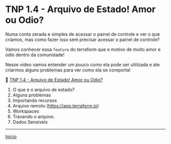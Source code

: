 # TNP 1.4 - Arquivo de Estado! Amor ou Odio?

Numa conta zerada e simples de acessar o painel de controle e ver o que criamos, mas como fazer isso sem precisar acessar o painel de controle?

Vamos conhecer essa `feature` do terraform que e motivo de muito amor e odio dentro da comunidade! 

Nesse video vamos entender um pouco como ela pode ser utilizada e ate criarmos alguns problemas para ver como ela se comporta!

🎥 [TNP 1.4 - Arquivo de Estado! Amor ou Odio?]()

1. O que e o arquivo de estado?
1. Alguns problemas
1. Importando recursos
1. Arquivo remoto (https://app.terraform.io)
1. Workspaces
1. Travando o arquivo.
1. Dados Sensiveis

---

[Inicio](/README.md)